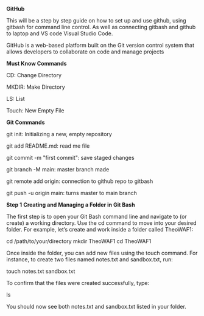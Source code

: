 **GitHub**

This will be a step by step guide on how to set up and use github, using gitbash for command line control. As well as connecting gitbash and github to laptop and VS code Visual Studio Code.

GitHub is a web-based platform built on the Git version control system that allows developers to collaborate on code and manage projects

**Must Know Commands**

CD: Change Directory

MKDIR: Make Directory

LS: List

Touch: New Empty File

**Git Commands**

git init: Initializing a new, empty repository

git add README.md: read me file

git commit -m "first commit":  save staged changes

git branch -M main: master branch made

git remote add origin: connection to github repo to gitbash

git push -u origin main: turns master to main branch

**Step 1**
**Creating and Managing a Folder in Git Bash**

The first step is to open your Git Bash command line and navigate to (or create) a working directory. Use the cd command to move into your desired folder. For example, let’s create and work inside a folder called TheoWAF1:

cd /path/to/your/directory
mkdir TheoWAF1
cd TheoWAF1

Once inside the folder, you can add new files using the touch command. For instance, to create two files named notes.txt and sandbox.txt, run:

touch notes.txt sandbox.txt

To confirm that the files were created successfully, type:

ls

You should now see both notes.txt and sandbox.txt listed in your folder.

